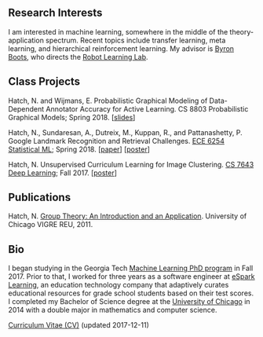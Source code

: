## Research Interests

I am interested in machine learning, somewhere in the middle of the theory-application spectrum. Recent topics include transfer learning, meta learning, and hierarchical reinforcement learning. My advisor is [Byron Boots](https://www.cc.gatech.edu/~bboots3/), who directs the [Robot Learning Lab](http://robotlearning.gatech.edu).

## Class Projects

Hatch, N. and Wijmans, E. Probabilistic Graphical Modeling of Data-Dependent Annotator Accuracy for Active Learning. CS 8803 Probabilistic Graphical Models; Spring 2018. [[slides](/files/Hatch_Wijmans_presentation_slides_v2.pdf)]

Hatch, N., Sundaresan, A., Dutreix, M., Kuppan, R., and Pattanashetty, P. Google Landmark Recognition and Retrieval Challenges. [ECE 6254 Statistical ML](http://anderson.ece.gatech.edu/ece6254/assignments.html); Spring 2018. [[paper](/files/landmarks_report.pdf)] [[poster](/files/landmarks_poster.pdf)]

Hatch, N. Unsupervised Curriculum Learning for Image Clustering. [CS 7643 Deep Learning](https://www.cc.gatech.edu/classes/AY2018/cs7643_fall/); Fall 2017. [[poster](/files/image-clustering.pdf)]

## Publications

Hatch, N. [Group Theory: An Introduction and an Application](http://www.math.uchicago.edu/~may/VIGRE/VIGRE2011/REUPapers/Hatch.pdf). University of Chicago VIGRE REU, 2011.

## Bio

I began studying in the Georgia Tech [Machine Learning PhD program](http://ml.gatech.edu/phd) in Fall 2017. Prior to that, I worked for three years as a software engineer at [eSpark Learning](http://www.esparklearning.com), an education technology company that adaptively curates educational resources for grade school students based on their test scores. I completed my Bachelor of Science degree at the [University of Chicago](http://www.uchicago.edu) in 2014 with a double major in mathematics and computer science. 

[Curriculum Vitae (CV)](/files/Hatch-Nathan-CV-2017-12-11.pdf) (updated 2017-12-11)

